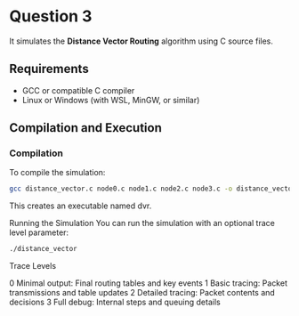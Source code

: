 # Question 3

It simulates the **Distance Vector Routing** algorithm using C source files.

## Requirements

- GCC or compatible C compiler  
- Linux or Windows (with WSL, MinGW, or similar)

## Compilation and Execution

### Compilation

To compile the simulation:

```bash
gcc distance_vector.c node0.c node1.c node2.c node3.c -o distance_vector
```
This creates an executable named dvr.

Running the Simulation
You can run the simulation with an optional trace level parameter:

```bash
./distance_vector
```
Trace Levels

0	Minimal output: Final routing tables and key events
1	Basic tracing: Packet transmissions and table updates
2	Detailed tracing: Packet contents and decisions
3	Full debug: Internal steps and queuing details
